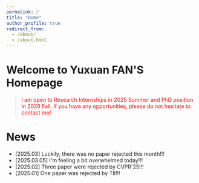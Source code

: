 ```yaml
---
permalink: /
title: "Home"
author_profile: true
redirect_from: 
  - /about/
  - /about.html
---
```


Welcome to Yuxuan FAN'S Homepage
======

> <span style="color: red">I am open to Research Internships in 2025 Summer and PhD position in 2026 Fall. If you have any opportunities, please do not hesitate to contact me!</span>

News
======
- [2025.03] Luckily, there was no paper rejected this month!!!
- [2025.03.05] I'm feeling a bit overwhelmed today!!!
- [2025.02] Three paper were rejected by CVPR'25!!!
- [2025.01] One paper was rejected by TII!!!


